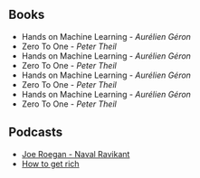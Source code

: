 ## Books

- Hands on Machine Learning - _Aurélien Géron_
- Zero To One - _Peter Theil_
- Hands on Machine Learning - _Aurélien Géron_
- Zero To One - _Peter Theil_
- Hands on Machine Learning - _Aurélien Géron_
- Zero To One - _Peter Theil_
- Hands on Machine Learning - _Aurélien Géron_
- Zero To One - _Peter Theil_

## Podcasts

- [Joe Roegan - Naval Ravikant](tab:https://youtu.be/3qHkcs3kG44?si=pDAIa6aGLwYBPOYp)
- [How to get rich](tab:https://youtu.be/1-TZqOsVCNM?si=LDCzmY8GF9Xc95Vn)
